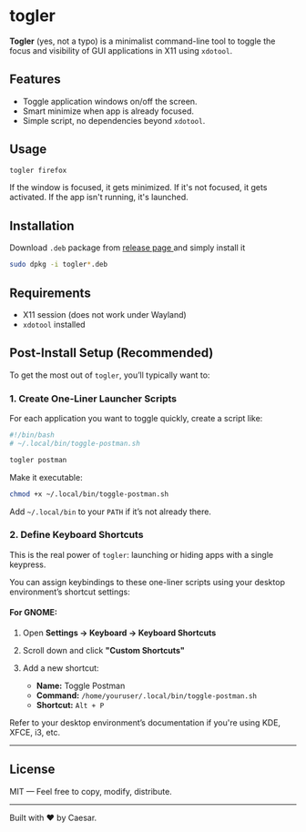 # togler

**Togler** (yes, not a typo) is a minimalist command-line tool to toggle the focus and visibility of GUI applications in X11 using `xdotool`.

## Features

-   Toggle application windows on/off the screen.
-   Smart minimize when app is already focused.
-   Simple script, no dependencies beyond `xdotool`.

## Usage

```sh
togler firefox
```

If the window is focused, it gets minimized. If it's not focused, it gets activated. If the app isn't running, it's launched.

## Installation

Download `.deb` package from [release page ](https://github.com/caesar003/togler/releases) and simply install it

```sh
sudo dpkg -i togler*.deb
```

## Requirements

-   X11 session (does not work under Wayland)
-   `xdotool` installed

## Post-Install Setup (Recommended)

To get the most out of `togler`, you’ll typically want to:

### 1. Create One-Liner Launcher Scripts

For each application you want to toggle quickly, create a script like:

```bash
#!/bin/bash
# ~/.local/bin/toggle-postman.sh

togler postman
```

Make it executable:

```sh
chmod +x ~/.local/bin/toggle-postman.sh
```

Add `~/.local/bin` to your `PATH` if it’s not already there.

### 2. Define Keyboard Shortcuts

This is the real power of `togler`: launching or hiding apps with a single keypress.

You can assign keybindings to these one-liner scripts using your desktop environment’s shortcut settings:

#### For GNOME:

1. Open **Settings → Keyboard → Keyboard Shortcuts**
2. Scroll down and click **"Custom Shortcuts"**
3. Add a new shortcut:

    - **Name:** Toggle Postman
    - **Command:** `/home/youruser/.local/bin/toggle-postman.sh`
    - **Shortcut:** `Alt + P`

Refer to your desktop environment’s documentation if you're using KDE, XFCE, i3, etc.

---

## License

MIT — Feel free to copy, modify, distribute.

---

Built with ❤️ by Caesar.
